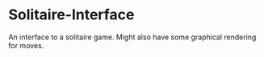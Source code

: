 # Solitaire-Interface
An interface to a solitaire game. Might also have some graphical rendering for moves.
